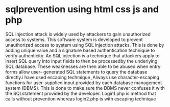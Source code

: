 # sqlprevention using html css js and php
SQL injection attack is widely used by attackers to gain unauthorized access to systems. This
software system is developed to prevent unauthorized access to system using SQL injection
attacks. This is done by adding unique value and a signature based authentication technique to
verify authenticity.
An SQL injection is a technique that attackers apply to insert SQL query into input fields to then be
processedby the underlying SQL database. These weaknesses are then able to be abused when
entry forms allow user- generated SQL statements to query the database directly.i have used  escaping techmique
,Always use character-escaping functions for user-supplied input provided by each
database management system (DBMS). This is done to make sure the DBMS never
confuses it with the SQLstatement provided by the developer.
Login1.php is method that calls without prevention whereas login2.php is with escaping technique

